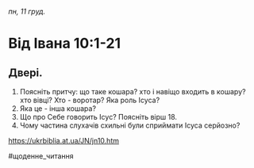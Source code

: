 
_пн, 11 груд._

# Від Івана 10:1-21

## Двері.
1. Поясніть притчу: що таке кошара? хто і навіщо входить в кошару? хто вівці? Хто - воротар? Яка роль Ісуса?
2. Яка це - інша кошара?
3. Що про Себе говорить Ісус? Поясніть вірш 18.
4. Чому частина слухачів схильні були сприймати Ісуса серйозно?

https://ukrbiblia.at.ua/JN/jn10.htm 

#щоденне_читання
